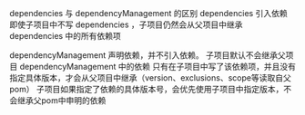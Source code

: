 dependencies 与 dependencyManagement 的区别
dependencies  引入依赖
即使子项目中不写 dependencies ，子项目仍然会从父项目中继承 dependencies 中的所有依赖项

dependencyManagement  声明依赖，并不引入依赖。
子项目默认不会继承父项目 dependencyManagement 中的依赖
只有在子项目中写了该依赖项，并且没有指定具体版本，才会从父项目中继承（version、exclusions、scope等读取自父pom）
子项目如果指定了依赖的具体版本号，会优先使用子项目中指定版本，不会继承父pom中申明的依赖
